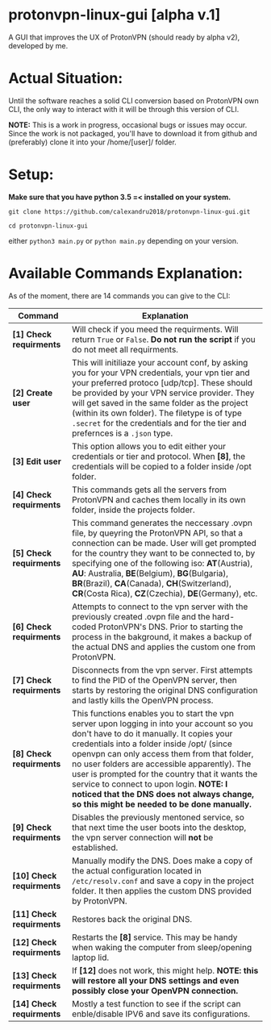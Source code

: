 # protonvpn-linux-gui [alpha v.1]
A GUI that improves the UX of ProtonVPN (should ready by alpha v2), developed by me.

Actual Situation:
======
Until the software reaches a solid CLI conversion based on ProtonVPN own CLI, the only way to interact with it will be through this version of CLI.

**NOTE:** This is a work in progress, occasional bugs or issues may occur. Since the work is not packaged, you'll have to download it from github and (preferably) clone it into your /home/[user]/ folder. 

Setup:
======
**Make sure that you have python 3.5 =< installed on your system.**

`git clone https://github.com/calexandru2018/protonvpn-linux-gui.git`

`cd protonvpn-linux-gui`

either `python3 main.py` or `python main.py` depending on your version.

Available Commands Explanation:
======
As of the moment, there are 14 commands you can give to the CLI:

Command | Explanation 
--- | ---
**[1] Check requirments** | Will check if you meed the requirments. Will return `True` or `False`. **Do not run the script** if you do not meet all requirments.
**[2] Create user** | This will initiliaze your account conf, by asking you for your VPN credentials, your vpn tier and your preferred protoco [udp/tcp]. These should be provided by your VPN service provider. They will get saved in the same folder as the project (within its own folder). The filetype is of type `.secret` for the credentials and for the tier and prefernces is a `.json` type. 
**[3] Edit user** | This option allows you to edit either your credentials or tier and protocol. When **[8]**, the credentials will be copied to a folder inside /opt folder.
**[4] Check requirments** | This commands gets all the servers from ProtonVPN and caches them locally in its own folder, inside the projects folder.
**[5] Check requirments** | This command generates the neccessary .ovpn file, by queyring the ProtonVPN API, so that a connection can be made. User will get prompted for the country they want to be connected to, by specifying one of the following iso: **AT**(Austria), **AU**: Australia, **BE**(Belgium), **BG**(Bulgaria), **BR**(Brazil), **CA**(Canada), **CH**(Switzerland), **CR**(Costa Rica), **CZ**(Czechia), **DE**(Germany), etc.
**[6] Check requirments** | Attempts to connect to the vpn server with the previously created .ovpn file and the hard-coded ProtonVPN's DNS. Prior to starting the process in the bakground, it makes a backup of the actual DNS and applies the custom one from ProtonVPN.
**[7] Check requirments** | Disconnects from the vpn server. First attempts to find the PID of the OpenVPN server, then starts by restoring the original DNS configuration and lastly kills the OpenVPN process. 
**[8] Check requirments** | This functions enables you to start the vpn server upon logging in into your account so you don't have to do it manually. It copies your credentials into a folder inside /opt/ (since openvpn can only access them from that folder, no user folders are accessible apparently). The user is prompted for the country that it wants the service to connect to upon login. **NOTE: I noticed that the DNS does not always change, so this might be needed to be done manually.**
**[9] Check requirments** | Disables the previously mentoned service, so that next time the user boots into the desktop, the vpn server connection will **not** be established. 
**[10] Check requirments** | Manually modify the DNS. Does make a copy of the actual configuration located in `/etc/resolv.conf` and save a copy in the project folder. It then applies the custom DNS provided by ProtonVPN.
**[11] Check requirments** | Restores back the original DNS.
**[12] Check requirments** | Restarts the **[8]** service. This may be handy when waking the computer from sleep/opening laptop lid.
**[13] Check requirments** | If **[12]** does not work, this might help. **NOTE: this will restore all your DNS settings and even possibly close your OpenVPN connection.**
**[14] Check requirments** | Mostly a test function to see if the script can enble/disable IPV6 and save its configurations.



